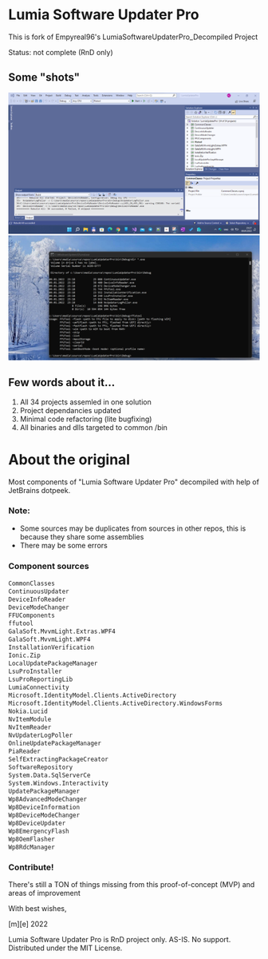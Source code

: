 # Lumia Software Updater Pro

This is fork of Empyreal96's LumiaSoftwareUpdaterPro_Decompiled Project 

Status: not complete (RnD only)

## Some "shots"
![](Images/shot0.png)
![](Images/shot1.png)


## Few words about it...
    
1. All 34 projects assemled in one solution  
2. Project dependancies updated 
3. Minimal code refactoring (lite bugfixing) 
4. All binaries and dlls targeted to common /bin 


# About the original
Most components of "Lumia Software Updater Pro" decompiled with help of JetBrains dotpeek.



### Note:

- Some sources may be duplicates from sources in other repos, this is because they share some assemblies
- There may be some errors



### Component sources

```
CommonClasses
ContinuousUpdater
DeviceInfoReader
DeviceModeChanger
FFUComponents
ffutool
GalaSoft.MvvmLight.Extras.WPF4
GalaSoft.MvvmLight.WPF4
InstallationVerification
Ionic.Zip
LocalUpdatePackageManager
LsuProInstaller
LsuProReportingLib
LumiaConnectivity
Microsoft.IdentityModel.Clients.ActiveDirectory
Microsoft.IdentityModel.Clients.ActiveDirectory.WindowsForms
Nokia.Lucid
NvItemModule
NvItemReader
NvUpdaterLogPoller
OnlineUpdatePackageManager
PiaReader
SelfExtractingPackageCreator
SoftwareRepository
System.Data.SqlServerCe
System.Windows.Interactivity
UpdatePackageManager
Wp8AdvancedModeChanger
Wp8DeviceInformation
Wp8DeviceModeChanger
Wp8DeviceUpdater
Wp8EmergencyFlash
Wp8OemFlasher
Wp8RdcManager
```

### Contribute!
There's still a TON of things missing from this proof-of-concept (MVP) and areas of improvement 

With best wishes,

  [m][e] 2022

Lumia Software Updater Pro is RnD project only. AS-IS. No support. Distributed under the MIT License.


